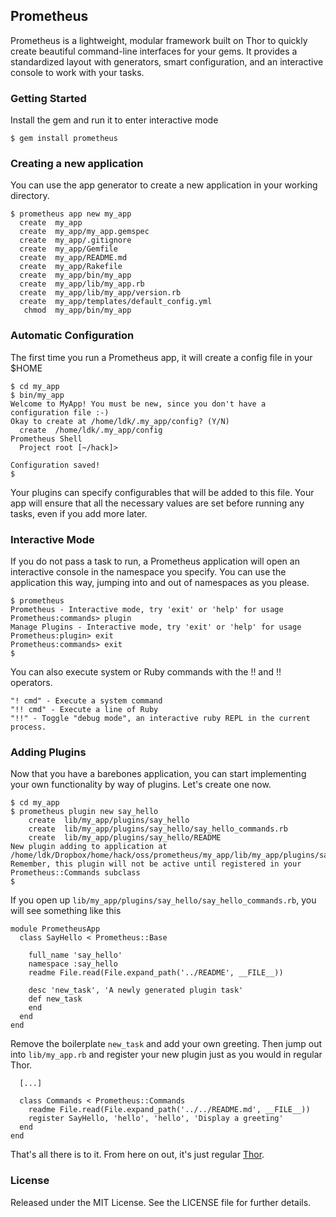 ## Prometheus

Prometheus is a lightweight, modular framework built on Thor to quickly create beautiful 
command-line interfaces for your gems. It provides a standardized layout with generators,
smart configuration, and an interactive console to work with your tasks.

### Getting Started

Install the gem and run it to enter interactive mode

    $ gem install prometheus

### Creating a new application

You can use the app generator to create a new application in your working directory.

    $ prometheus app new my_app
      create  my_app
      create  my_app/my_app.gemspec
      create  my_app/.gitignore
      create  my_app/Gemfile
      create  my_app/README.md
      create  my_app/Rakefile
      create  my_app/bin/my_app
      create  my_app/lib/my_app.rb
      create  my_app/lib/my_app/version.rb
      create  my_app/templates/default_config.yml
       chmod  my_app/bin/my_app

### Automatic Configuration

The first time you run a Prometheus app, it will create a config file in your $HOME

    $ cd my_app
    $ bin/my_app
    Welcome to MyApp! You must be new, since you don't have a configuration file :-)
    Okay to create at /home/ldk/.my_app/config? (Y/N)
      create  /home/ldk/.my_app/config
    Prometheus Shell
      Project root [~/hack]> 

    Configuration saved!
    $

Your plugins can specify configurables that will be added to this file. Your app will
ensure that all the necessary values are set before running any tasks, even if you add
more later.

### Interactive Mode

If you do not pass a task to run, a Prometheus application will open an interactive 
console in the namespace you specify. You can use the application this way, jumping
into and out of namespaces as you please.

    $ prometheus 
    Prometheus - Interactive mode, try 'exit' or 'help' for usage
    Prometheus:commands> plugin
    Manage Plugins - Interactive mode, try 'exit' or 'help' for usage
    Prometheus:plugin> exit
    Prometheus:commands> exit
    $

You can also execute system or Ruby commands with the !! and !! operators.

    "! cmd" - Execute a system command
    "!! cmd" - Execute a line of Ruby
    "!!" - Toggle "debug mode", an interactive ruby REPL in the current process.

### Adding Plugins

Now that you have a barebones application, you can start implementing your own
functionality by way of plugins. Let's create one now.

    $ cd my_app
    $ prometheus plugin new say_hello
        create  lib/my_app/plugins/say_hello
        create  lib/my_app/plugins/say_hello/say_hello_commands.rb
        create  lib/my_app/plugins/say_hello/README
    New plugin adding to application at /home/ldk/Dropbox/home/hack/oss/prometheus/my_app/lib/my_app/plugins/say_hello
    Remember, this plugin will not be active until registered in your Prometheus::Commands subclass
    $

If you open up `lib/my_app/plugins/say_hello/say_hello_commands.rb`, you will see something like this

    module PrometheusApp
      class SayHello < Prometheus::Base

        full_name 'say_hello'
        namespace :say_hello
        readme File.read(File.expand_path('../README', __FILE__))

        desc 'new_task', 'A newly generated plugin task'
        def new_task
        end
      end
    end

Remove the boilerplate `new_task` and add your own greeting. Then jump out into `lib/my_app.rb` and register your new plugin just
as you would in regular Thor.
      
      [...]

      class Commands < Prometheus::Commands
        readme File.read(File.expand_path('../../README.md', __FILE__))
        register SayHello, 'hello', 'hello', 'Display a greeting'
      end
    end

That's all there is to it. From here on out, it's just regular [Thor](https://github.com/wycats/thor).

### License

Released under the MIT License. See the LICENSE file for further details.
